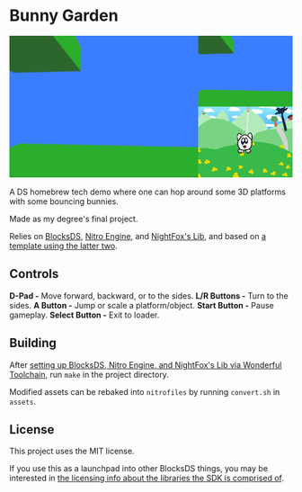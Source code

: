 # Bunny Garden
![Bunny Garden](bunnygarden.gif)

A DS homebrew tech demo where one can hop around some 3D platforms with some bouncing bunnies.

Made as my degree's final project.

Relies on [BlocksDS](https://github.com/blocksds/sdk/), [Nitro Engine](https://github.com/AntonioND/nitro-engine), and [NightFox's Lib](https://github.com/knightfox75/nds_nflib), and based on [a template using the latter two](https://github.com/AntonioND/nitro-engine/tree/master/examples/templates/using_nflib).

## Controls
**D-Pad -** Move forward, backward, or to the sides.
**L/R Buttons -** Turn to the sides.
**A Button -** Jump or scale a platform/object.
**Start Button -** Pause gameplay.
**Select Button -** Exit to loader.

## Building
After [setting up BlocksDS, Nitro Engine, and NightFox's Lib via Wonderful Toolchain](https://blocksds.github.io/docs/setup/options/), run `make` in the project directory.

Modified assets can be rebaked into `nitrofiles` by running `convert.sh` in `assets`.

## License
This project uses the MIT license.

If you use this as a launchpad into other BlocksDS things, you may be interested in [the licensing info about the libraries the SDK is comprised of](https://blocksds.github.io/docs/introduction/licenses/).